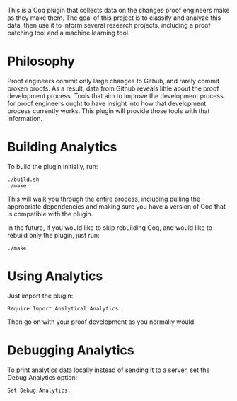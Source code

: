This is a Coq plugin that collects data on the changes proof engineers make
as they make them. The goal of this project is to classify and analyze this data,
then use it to inform several research projects, including a proof patching tool
and a machine learning tool.

# Philosophy

Proof engineers commit only large changes to Github, and rarely commit
broken proofs. As a result, data from Github reveals little about the proof development process.
Tools that aim to improve the development process for proof engineers ought to have insight
into how that development process currently works. This plugin will provide those tools with that information.

# Building Analytics

To build the plugin initially, run:

```
./build.sh
./make
```

This will walk you through the entire process, including pulling the appropriate dependencies and
making sure you have a version of Coq that is compatible with the plugin.

In the future, if you would like to skip rebuilding Coq, and would like to rebuild only the plugin, just run:

```
./make
```

# Using Analytics

Just import the plugin:

```
Require Import Analytical.Analytics.
```

Then go on with your proof development as you normally would.

# Debugging Analytics

To print analytics data locally instead of sending it to a server,
set the Debug Analytics option:

```
Set Debug Analytics.
```
